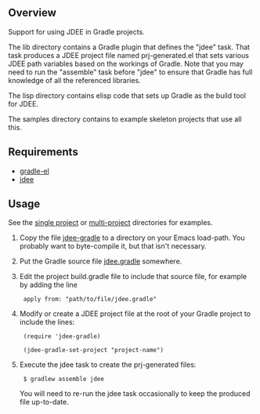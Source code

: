 ## Overview

Support for using JDEE in Gradle projects.

The lib directory contains a Gradle plugin that defines the "jdee" task.
That task produces a JDEE project file named prj-generated.el that
sets various JDEE path variables based on the workings of Gradle.
Note that you may need to run the "assemble" task before "jdee"
to ensure that Gradle has full knowledge of all the referenced libraries.

The lisp directory contains elisp code that sets up Gradle as the build tool for JDEE.

The samples directory contains to example skeleton projects that use all this.


## Requirements

  * [gradle-el](https://github.com/vhallac/gradle-el)
  * [jdee](https://github.com/jdee-emacs/jdee)


## Usage

See the [single project](samples/single-project) or [multi-project](samples/multi-project)
directories for examples.

1. Copy the file [jdee-gradle](lisp/jdee-gradle.el) to a directory on your Emacs load-path.
   You probably want to byte-compile it, but that isn't necessary.

1. Put the Gradle source file [jdee.gradle](lib/jdee.gradle) somewhere.

1. Edit the project build.gradle file to include that source file, for example by adding the line

        apply from: "path/to/file/jdee.gradle"

1. Modify or create a JDEE project file at the root of your Gradle project to include the lines:

        (require 'jdee-gradle)
        
        (jdee-gradle-set-project "project-name")

1. Execute the jdee task to create the prj-generated files:

        $ gradlew assemble jdee

   You will need to re-run the jdee task occasionally to keep the produced file up-to-date.

